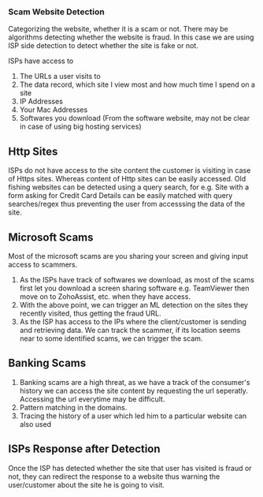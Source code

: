 ### Scam Website Detection

Categorizing the website, whether it is a scam or not. There may be algorithms detecting whether the website is fraud. In this case we are using ISP side detection to detect whether the site is fake or not.

ISPs have access to
1) The URLs a user visits to
2) The data record, which site I view most and how much time I spend on a site
3) IP Addresses
4) Your Mac Addresses
5) Softwares you download (From the software website, may not be clear in case of using big hosting services)

## Http Sites
ISPs do not have access to the site content the customer is visiting in case of Https sites. Whereas content of Http sites can be easily accessed. Old fishing websites can be detected using a query search, for e.g. Site with a form asking for Credit Card Details can be easily matched with query searches/regex thus preventing the user from accesssing the data of the site.

## Microsoft Scams
Most of the microsoft scams are you sharing your screen and giving input access to scammers.
1) As the ISPs have track of softwares we download, as most of the scams first let you download a screen sharing software e.g. TeamViewer then move on to ZohoAssist, etc. when they have access.
2) With the above point, we can trigger an ML detection on the sites they recently visited, thus getting the fraud URL.
3) As the ISP has access to the IPs where the client/customer is sending and retrieving data. We can track the scammer, if its location seems near to some identified scams, we can trigger the scam. 

## Banking Scams
1) Banking scams are a high threat, as we have a track of the consumer's history we can access the site content by requesting the url seperatly. Accessing the url everytime may be difficult.
2) Pattern matching in the domains.
3) Tracing the history of a user which led him to a particular website can also used

## ISPs Response after Detection
Once the ISP has detected whether the site that user has visited is fraud or not, they can redirect the response to a website thus warning the user/customer about the site he is going to visit.